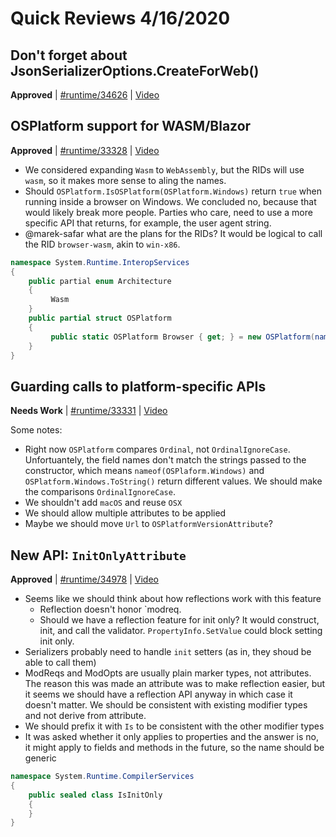 # Quick Reviews 4/16/2020

## Don't forget about JsonSerializerOptions.CreateForWeb()

**Approved** | [#runtime/34626](https://github.com/dotnet/runtime/issues/34626) | [Video](https://www.youtube.com/watch?v=Ttscz2mBl-c&t=0h0m0s)

## OSPlatform support for WASM/Blazor

**Approved** | [#runtime/33328](https://github.com/dotnet/runtime/issues/33328#issuecomment-614802442) | [Video](https://www.youtube.com/watch?v=Ttscz2mBl-c&t=0h7m37s)

* We considered expanding `Wasm` to `WebAssembly`, but the RIDs will use `wasm`, so it makes more sense to aling the names.
* Should `OSPlatform.IsOSPlatform(OSPlatform.Windows)` return `true` when running inside a browser on Windows. We concluded no, because that would likely break more people. Parties who care, need to use a more specific API that returns, for example, the user agent string.
* @marek-safar what are the plans for the RIDs? It would be logical to call the RID `browser-wasm`, akin to `win-x86`.

```C#
namespace System.Runtime.InteropServices
{
    public partial enum Architecture
    {
         Wasm
    }
    public partial struct OSPlatform
    {
         public static OSPlatform Browser { get; } = new OSPlatform(nameof(Browser));
    }
}
```
## Guarding calls to platform-specific APIs

**Needs Work** | [#runtime/33331](https://github.com/dotnet/runtime/issues/33331#issuecomment-614826740) | [Video](https://www.youtube.com/watch?v=Ttscz2mBl-c&t=0h47m16s)

Some notes:

* Right now `OSPlatform` compares `Ordinal`, not `OrdinalIgnoreCase`. Unfortuantely, the field names don't match the strings passed to the constructor, which means `nameof(OSPlaform.Windows)` and `OSPlatform.Windows.ToString()` return different values. We should make the comparisons `OrdinalIgnoreCase`.
* We shouldn't add `macOS` and reuse `OSX`
* We should allow multiple attributes to be applied
* Maybe we should move `Url` to `OSPlatformVersionAttribute`?
## New API: `InitOnlyAttribute`

**Approved** | [#runtime/34978](https://github.com/dotnet/runtime/issues/34978#issuecomment-614845405) | [Video](https://www.youtube.com/watch?v=Ttscz2mBl-c&t=1h31m25s)

* Seems like we should think about how reflections work with this feature
    - Reflection doesn't honor `modreq.
    - Should we have a reflection feature for init only? It would construct, init, and call the validator. `PropertyInfo.SetValue` could block setting init only.
* Serializers probably need to handle `init` setters (as in, they shoud be able to call them)
* ModReqs and ModOpts are usually plain marker types, not attributes. The reason this was made an attribute was to make reflection easier, but it seems we should have a reflection API anyway in which case it doesn't matter. We should be consistent with existing modifier types and not derive from attribute.
* We should prefix it with `Is` to be consistent with the other modifier types
* It was asked whether it only applies to properties and the answer is no, it might apply to fields and methods in the future, so the name should be generic

```C#
namespace System.Runtime.CompilerServices
{
    public sealed class IsInitOnly
    {
    }
}
```
